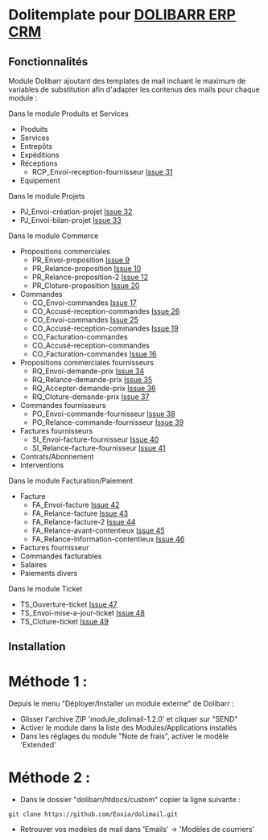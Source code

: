 # Dolitemplate pour [DOLIBARR ERP CRM](https://www.dolibarr.org)

## Fonctionnalités

Module Dolibarr ajoutant des templates de mail incluant le maximum de variables de substitution afin d'adapter les contenus des mails pour chaque module :

Dans le module Produits et Services

- Produits
- Services
- Entrepôts
- Expéditions
- Réceptions
  - RCP_Envoi-reception-fournisseur [Issue 31](https://github.com/Eoxia/dolitemplate/issues/31)
- Equipement

Dans le module Projets

- PJ_Envoi-création-projet [Issue 32](https://github.com/Eoxia/dolitemplate/issues/32)
- PJ_Envoi-bilan-projet [Issue 33](https://github.com/Eoxia/dolitemplate/issues/33)

Dans le module Commerce

- Propositions commerciales
  - PR_Envoi-proposition [Issue 9](https://github.com/Eoxia/dolitemplate/issues/9)
  - PR_Relance-proposition [Issue 10](https://github.com/Eoxia/dolitemplate/issues/10)
  - PR_Relance-proposition-2 [Issue 12](https://github.com/Eoxia/dolitemplate/issues/12)
  - PR_Cloture-proposition [Issue 20](https://github.com/Eoxia/dolitemplate/issues/20)
- Commandes
  - CO_Envoi-commandes  [Issue 17](https://github.com/Eoxia/dolitemplate/issues/17)
  - CO_Accusé-reception-commandes [Issue 26](https://github.com/Eoxia/dolitemplate/issues/26)
  - CO_Envoi-commandes [Issue 25](https://github.com/Eoxia/dolitemplate/issues/25)
  - CO_Accusé-reception-commandes [Issue 19](https://github.com/Eoxia/dolitemplate/issues/19)
  - CO_Facturation-commandes
  - CO_Accusé-reception-commandes
  - CO_Facturation-commandes [Issue 16](https://github.com/Eoxia/dolitemplate/issues/16)
- Propositions commerciales fournisseurs
  - RQ_Envoi-demande-prix [Issue 34](https://github.com/Eoxia/dolitemplate/issues/34)
  - RQ_Relance-demande-prix [Issue 35](https://github.com/Eoxia/dolitemplate/issues/35)
  - RQ_Accepter-demande-prix [Issue 36](https://github.com/Eoxia/dolitemplate/issues/36)
  - RQ_Cloture-demande-prix [Issue 37](https://github.com/Eoxia/dolitemplate/issues/37)
- Commandes fournisseurs
  - PO_Envoi-commande-fournisseur [Issue 38](https://github.com/Eoxia/dolitemplate/issues/38)
  - PO_Relance-commande-fournisseur [Issue 39](https://github.com/Eoxia/dolitemplate/issues/39)
- Factures fournisseurs
  - SI_Envoi-facture-fournisseur [Issue 40](https://github.com/Eoxia/dolitemplate/issues/40)
  - SI_Relance-facture-fournisseur [Issue 41](https://github.com/Eoxia/dolitemplate/issues/41)
- Contrats/Abonnement
- Interventions

Dans le module Facturation/Paiement

- Facture
  - FA_Envoi-facture [Issue 42](https://github.com/Eoxia/dolitemplate/issues/42)
  - FA_Relance-facture [Issue 43](https://github.com/Eoxia/dolitemplate/issues/43)
  - FA_Relance-facture-2 [Issue 44](https://github.com/Eoxia/dolitemplate/issues/44)
  - FA_Relance-avant-contentieux [Issue 45](https://github.com/Eoxia/dolitemplate/issues/45)
  - FA_Relance-information-contentieux [Issue 46](https://github.com/Eoxia/dolitemplate/issues/46)
- Factures fournisseur
- Commandes facturables
- Salaires
- Paiements divers


Dans le module Ticket

- TS_Ouverture-ticket [Issue 47](https://github.com/Eoxia/dolitemplate/issues/47)
- TS_Envoi-mise-a-jour-ticket [Issue 48](https://github.com/Eoxia/dolitemplate/issues/48)
- TS_Cloture-ticket [Issue 49](https://github.com/Eoxia/dolitemplate/issues/49)

## Installation

# Méthode 1 :

Depuis le menu "Déployer/Installer un module externe" de Dolibarr :

- Glisser l'archive ZIP 'module_dolimail-1.2.0' et cliquer sur "SEND"
- Activer le module dans la liste des Modules/Applications installés
- Dans les réglages du module "Note de frais", activer le modèle 'Extended'

# Méthode 2 :

- Dans le dossier "dolibarr/htdocs/custom" copier la ligne suivante :
```
git clone https://github.com/Eoxia/dolimail.git
```
- Retrouver vos modèles de mail dans 'Emails' -> 'Modèles de courriers'
